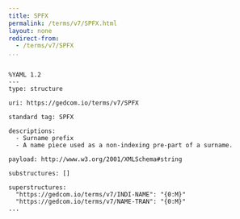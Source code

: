 ```yaml
---
title: SPFX
permalink: /terms/v7/SPFX.html
layout: none
redirect-from:
  - /terms/v7/SPFX
...
```


```

%YAML 1.2
---
type: structure

uri: https://gedcom.io/terms/v7/SPFX

standard tag: SPFX

descriptions:
  - Surname prefix
  - A name piece used as a non-indexing pre-part of a surname.

payload: http://www.w3.org/2001/XMLSchema#string

substructures: []

superstructures:
  "https://gedcom.io/terms/v7/INDI-NAME": "{0:M}"
  "https://gedcom.io/terms/v7/NAME-TRAN": "{0:M}"
...

```
